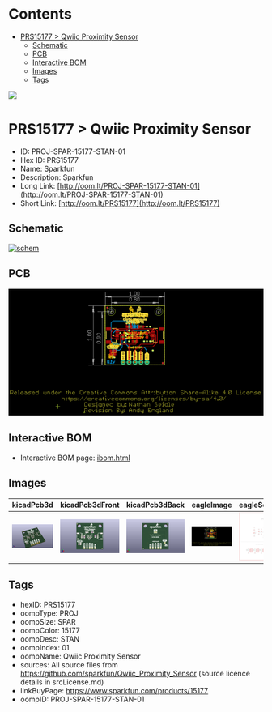 



Contents
========

* [PRS15177 > Qwiic Proximity Sensor](#prs15177--qwiic-proximity-sensor)
	* [Schematic](#schematic)
	* [PCB](#pcb)
	* [Interactive BOM](#interactive-bom)
	* [Images](#images)
	* [Tags](#tags)
  
![][im]
# PRS15177 > Qwiic Proximity Sensor

- ID: PROJ-SPAR-15177-STAN-01
- Hex ID: PRS15177
- Name: Sparkfun
- Description: Sparkfun
- Long Link: [http://oom.lt/PROJ-SPAR-15177-STAN-01](http://oom.lt/PROJ-SPAR-15177-STAN-01)
- Short Link: [http://oom.lt/PRS15177](http://oom.lt/PRS15177)

## Schematic
  
[![schem](eagleSchemImage.png)](eagleSchemImage.png)
## PCB
  
[![pcb](eagleImage.png)](eagleImage.png)
## Interactive BOM

- Interactive BOM page: [ibom.html](https://htmlpreview.github.io/?https://github.com/oomlout/oomlout_OOMP_projects/blob/main/PROJ-SPAR-15177-STAN-01/kicad/bom/ibom.html)

## Images
  
  

|kicadPcb3d|kicadPcb3dFront|kicadPcb3dBack|eagleImage|eagleSchemImage|
| :---: | :---: | :---: | :---: | :---: |
|[![kicadPcb3d](kicadPcb3d_140.png)](kicadPcb3d.png)|[![kicadPcb3dFront](kicadPcb3dFront_140.png)](kicadPcb3dFront.png)|[![kicadPcb3dBack](kicadPcb3dBack_140.png)](kicadPcb3dBack.png)|[![eagleImage](eagleImage_140.png)](eagleImage.png)|[![eagleSchemImage](eagleSchemImage_140.png)](eagleSchemImage.png)|

## Tags

- hexID: PRS15177
- oompType: PROJ
- oompSize: SPAR
- oompColor: 15177
- oompDesc: STAN
- oompIndex: 01
- oompName: Qwiic Proximity Sensor
- sources: All source files from https://github.com/sparkfun/Qwiic_Proximity_Sensor (source licence details in srcLicense.md)
- linkBuyPage: https://www.sparkfun.com/products/15177
- oompID: PROJ-SPAR-15177-STAN-01



[im]: kicadPcb3d_450.png

